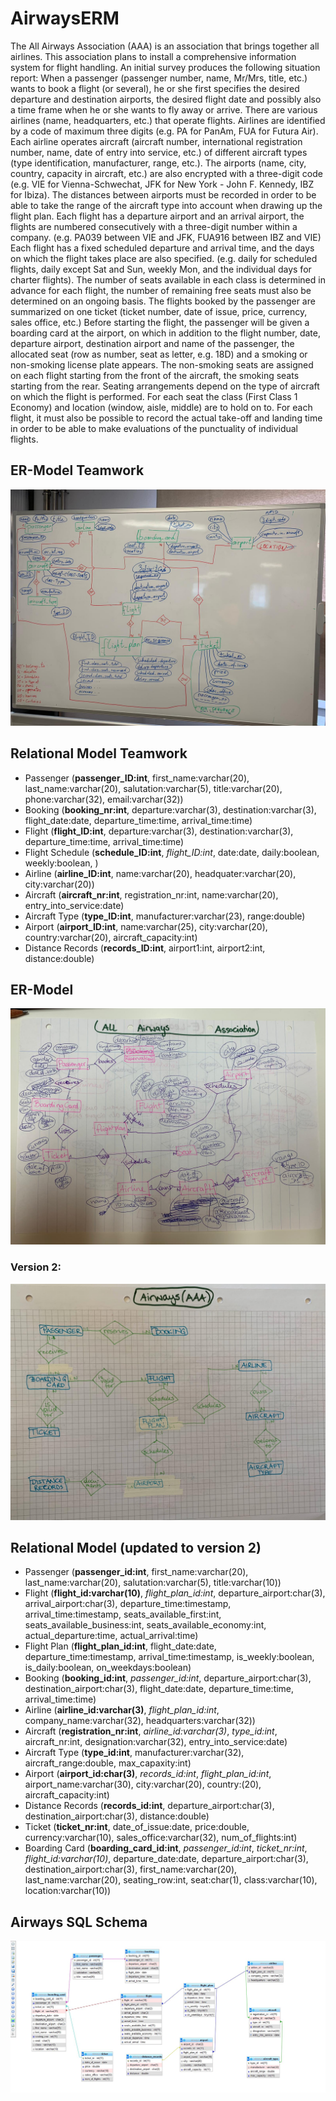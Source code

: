# AirwaysERM

The All Airways Association (AAA) is an association that brings together all airlines. This association plans to install a comprehensive information system for flight handling. An initial survey produces the following situation report:
When a passenger (passenger number, name, Mr/Mrs, title, etc.) wants to book a flight (or several), he or she first specifies the desired departure and destination airports, the desired flight date and possibly also a time frame when he or she wants to fly away or arrive.
There are various airlines (name, headquarters, etc.) that operate flights. Airlines are identified by a code of maximum three digits (e.g. PA for PanAm, FUA for Futura Air). Each airline operates aircraft (aircraft number, international registration number, name, date of entry into service, etc.) of different aircraft types (type identification, manufacturer, range, etc.).
The airports (name, city, country, capacity in aircraft, etc.) are also encrypted with a three-digit code (e.g. VIE for Vienna-Schwechat, JFK for New York - John F. Kennedy, IBZ for Ibiza). The distances between airports must be recorded in order to be able to take the range of the aircraft type into account when drawing up the flight plan.
Each flight has a departure airport and an arrival airport, the flights are numbered consecutively with a three-digit number within a company. (e.g. PA039 between VIE and JFK, FUA916 between IBZ and VIE) Each flight has a fixed scheduled departure and arrival time, and the days on which the flight takes place are also specified. (e.g. daily for scheduled flights, daily except Sat and Sun, weekly Mon, and the individual days for charter flights). The number of seats available in each class is determined in advance for each flight, the number of remaining free seats must also be determined on an ongoing basis. The flights booked by the passenger are summarized on one ticket (ticket number, date of issue, price, currency, sales office, etc.)
Before starting the flight, the passenger will be given a boarding card at the airport, on which in addition to the flight number, date, departure airport, destination airport and name of the passenger, the allocated seat
(row as number, seat as letter, e.g. 18D) and a smoking or non-smoking license plate appears. The non-smoking seats are assigned on each flight starting from the front of the aircraft, the smoking seats starting from the rear. Seating arrangements depend on the type of aircraft on which the flight is performed. For each seat the class (First Class 1 Economy) and location (window, aisle, middle) are
to hold on to.
For each flight, it must also be possible to record the actual take-off and landing time in order to be able to make evaluations of the punctuality of individual flights.

## ER-Model Teamwork

![ER-Model Teamwork](ermodel_team.jpeg)

## Relational Model Teamwork

* Passenger (**passenger_ID:int**, first_name:varchar(20), last_name:varchar(20), salutation:varchar(5), title:varchar(20), phone:varchar(32), email:varchar(32))
* Booking (**booking_nr:int**, departure:varchar(3), destination:varchar(3), flight_date:date, departure_time:time, arrival_time:time)
* Flight (**flight_ID:int**, departure:varchar(3), destination:varchar(3), departure_time:time, arrival_time:time)
* Flight Schedule (**schedule_ID:int**, *flight_ID:int*, date:date, daily:boolean, weekly:boolean, )
* Airline (**airline_ID:int**, name:varchar(20), headquater:varchar(20), city:varchar(20))
* Aircraft (**aircraft_nr:int**, registration_nr:int, name:varchar(20), entry_into_service:date)
* Aircraft Type (**type_ID:int**, manufacturer:varchar(23), range:double)
* Airport (**airport_ID:int**, name:varchar(25), city:varchar(20), country:varchar(20), aircraft_capacity:int)
* Distance Records (**records_ID:int**, airport1:int, airport2:int, distance:double)


## ER-Model

![ER-Model](ermodel_airways.jpeg)

### Version 2:

![airways ERM](airways_updated_erm.jpeg)

## Relational Model (updated to version 2)

* Passenger (**passenger_id:int**, first_name:varchar(20), last_name:varchar(20), salutation:varchar(5), title:varchar(10))
* Flight (**flight_id:varchar(10)**, *flight_plan_id:int*, departure_airport:char(3), arrival_airport:char(3), departure_time:timestamp, arrival_time:timestamp, seats_available_first:int, seats_available_business:int, seats_available_economy:int, actual_departure:time, actual_arrival:time)
* Flight Plan (**flight_plan_id:int**, flight_date:date, departure_time:timestamp, arrival_time:timestamp, is_weekly:boolean, is_daily:boolean, on_weekdays:boolean)
* Booking (**booking_id:int**, *passenger_id:int*, departure_airport:char(3), destination_airport:char(3), flight_date:date, departure_time:time, arrival_time:time)
* Airline (**airline_id:varchar(3)**, *flight_plan_id:int*, company_name:varchar(32), headquarters:varchar(32))
* Aircraft (**registration_nr:int**, *airline_id:varchar(3)*, *type_id:int*, aircraft_nr:int, designation:varchar(32), entry_into_service:date)
* Aircraft Type (**type_id:int**, manufacturer:varchar(32), aircraft_range:double, max_capaxity:int)
* Airport (**airport_id:char(3)**, *records_id:int*, *flight_plan_id:int*, airport_name:varchar(30), city:varchar(20), country:(20), aircraft_capacity:int)
* Distance Records (**records_id:int**, departure_airport:char(3), destination_airport:char(3), distance:double)
* Ticket (**ticket_nr:int**, date_of_issue:date, price:double, currency:varchar(10), sales_office:varchar(32), num_of_flights:int)
* Boarding Card (**boarding_card_id:int**, *passenger_id:int*, *ticket_nr:int*, *flight_id:varchar(10)*, departure_date:date, departure_airport:char(3), destination_airport:char(3), first_name:varchar(20), last_name:varchar(20), seating_row:int, seat:char(1), class:varchar(10), location:varchar(10))

## Airways SQL Schema

![Airways](airways_schema.jpg)